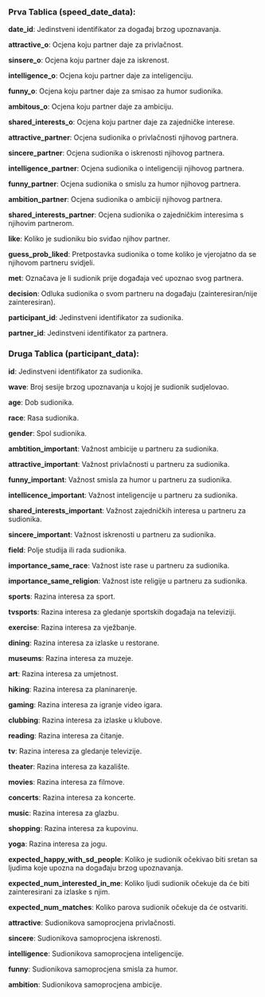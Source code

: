 ### Prva Tablica (speed_date_data):

**date_id**: Jedinstveni identifikator za događaj brzog upoznavanja.

**attractive_o**: Ocjena koju partner daje za privlačnost.

**sinsere_o**: Ocjena koju partner daje za iskrenost.

**intelligence_o**: Ocjena koju partner daje za inteligenciju.

**funny_o**: Ocjena koju partner daje za smisao za humor sudionika.

**ambitous_o**: Ocjena koju partner daje za ambiciju.

**shared_interests_o**: Ocjena koju partner daje za zajedničke interese.

**attractive_partner**: Ocjena sudionika o privlačnosti njihovog partnera.

**sincere_partner**: Ocjena sudionika o iskrenosti njihovog partnera.

**intelligence_partner**: Ocjena sudionika o inteligenciji njihovog partnera.

**funny_partner**: Ocjena sudionika o smislu za humor njihovog partnera.

**ambition_partner**: Ocjena sudionika o ambiciji njihovog partnera.

**shared_interests_partner**: Ocjena sudionika o zajedničkim interesima s njihovim partnerom.

**like**: Koliko je sudioniku bio sviđao njihov partner.

**guess_prob_liked**: Pretpostavka sudionika o tome koliko je vjerojatno da se njihovom partneru svidjeli.

**met**: Označava je li sudionik prije događaja već upoznao svog partnera.

**decision**: Odluka sudionika o svom partneru na događaju (zainteresiran/nije zainteresiran).

**participant_id**: Jedinstveni identifikator za sudionika.

**partner_id**: Jedinstveni identifikator za partnera.

### Druga Tablica (participant_data):

**id**: Jedinstveni identifikator za sudionika.

**wave**: Broj sesije brzog upoznavanja u kojoj je sudionik sudjelovao.

**age**: Dob sudionika.

**race**: Rasa sudionika.

**gender**: Spol sudionika.

**ambtition_important**: Važnost ambicije u partneru za sudionika.

**attractive_important**: Važnost privlačnosti u partneru za sudionika.

**funny_important**: Važnost smisla za humor u partneru za sudionika.

**intellicence_important**: Važnost inteligencije u partneru za sudionika.

**shared_interests_important**: Važnost zajedničkih interesa u partneru za sudionika.

**sincere_important**: Važnost iskrenosti u partneru za sudionika.

**field**: Polje studija ili rada sudionika.

**importance_same_race**: Važnost iste rase u partneru za sudionika.

**importance_same_religion**: Važnost iste religije u partneru za sudionika.

**sports**: Razina interesa za sport.

**tvsports**: Razina interesa za gledanje sportskih događaja na televiziji.

**exercise**: Razina interesa za vježbanje.

**dining**: Razina interesa za izlaske u restorane.

**museums**: Razina interesa za muzeje.

**art**: Razina interesa za umjetnost.

**hiking**: Razina interesa za planinarenje.

**gaming**: Razina interesa za igranje video igara.

**clubbing**: Razina interesa za izlaske u klubove.

**reading**: Razina interesa za čitanje.

**tv**: Razina interesa za gledanje televizije.

**theater**: Razina interesa za kazalište.

**movies**: Razina interesa za filmove.

**concerts**: Razina interesa za koncerte.

**music**: Razina interesa za glazbu.

**shopping**: Razina interesa za kupovinu.

**yoga**: Razina interesa za jogu.

**expected_happy_with_sd_people**: Koliko je sudionik očekivao biti sretan sa ljudima koje upozna na događaju brzog upoznavanja.

**expected_num_interested_in_me**: Koliko ljudi sudionik očekuje da će biti zainteresirani za izlaske s njim.

**expected_num_matches**: Koliko parova sudionik očekuje da će ostvariti.

**attractive**: Sudionikova samoprocjena privlačnosti.

**sincere**: Sudionikova samoprocjena iskrenosti.

**intelligence**: Sudionikova samoprocjena inteligencije.

**funny**: Sudionikova samoprocjena smisla za humor.

**ambition**: Sudionikova samoprocjena ambicije.


